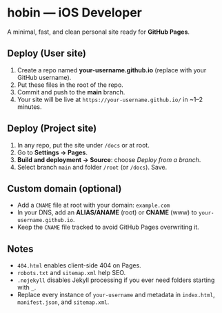 # hobin — iOS Developer

A minimal, fast, and clean personal site ready for **GitHub Pages**.

## Deploy (User site)

1. Create a repo named **your-username.github.io** (replace with your GitHub username).
2. Put these files in the root of the repo.
3. Commit and push to the **main** branch.
4. Your site will be live at `https://your-username.github.io/` in ~1–2 minutes.

## Deploy (Project site)

1. In any repo, put the site under `/docs` or at root.
2. Go to **Settings → Pages**.
3. **Build and deployment → Source**: choose *Deploy from a branch*.
4. Select branch `main` and folder `/root` (or `/docs`). Save.

## Custom domain (optional)

- Add a `CNAME` file at root with your domain: `example.com`
- In your DNS, add an **ALIAS/ANAME** (root) or **CNAME** (www) to `your-username.github.io`.
- Keep the `CNAME` file tracked to avoid GitHub Pages overwriting it.

## Notes

- `404.html` enables client-side 404 on Pages.
- `robots.txt` and `sitemap.xml` help SEO.
- `.nojekyll` disables Jekyll processing if you ever need folders starting with `_`.
- Replace every instance of `your-username` and metadata in `index.html`, `manifest.json`, and `sitemap.xml`.

